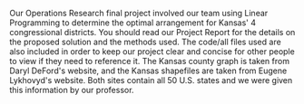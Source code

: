 Our Operations Research final project involved our team using Linear Programming to determine the optimal arrangement for Kansas' 4 congressional districts. You should read our Project Report for the details on the proposed solution and the methods used. The code/all files used are also included in order to keep our project clear and concise for other people to view if they need to reference it. The Kansas county graph is taken from Daryl DeFord's website, and the Kansas shapefiles are taken from Eugene Lykhovyd's website. Both sites contain all 50 U.S. states and we were given this information by our professor.
